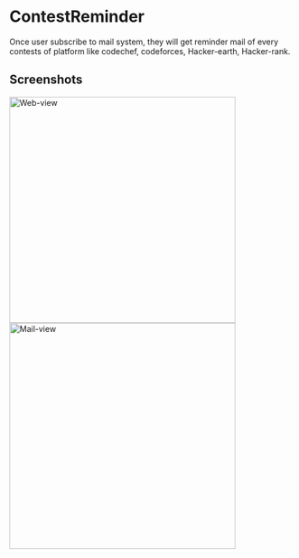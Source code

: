 # ContestReminder
Once user subscribe to mail system, they will get reminder mail of every contests of platform like codechef, codeforces, Hacker-earth, Hacker-rank.

## Screenshots

<img src="https://github.com/codestromer/ContestReminder/blob/master/Screenshots/2020-04-18%2012_55_26-Log%20in.png" alt="Web-view" height="400"/>
<img src="https://github.com/codestromer/ContestReminder/blob/master/Screenshots/photo_2020-04-18_12-58-30.jpg" alt="Mail-view" height="400"/>



